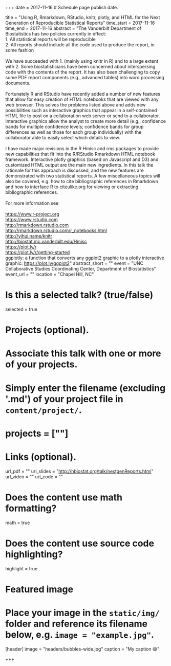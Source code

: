 +++
date = 2017-11-16  # Schedule page publish date.

title = "Using R, Rmarkdown, RStudio, knitr, plotly, and HTML for the Next Generation of Reproducible Statistical Reports"
time_start = 2017-11-16
time_end   = 2017-11-16
abstract = "The Vanderbilt Department of Biostatistics has two policies currently in effect:<br>1. All statistical reports will be reproducible<br>2. All reports should include all the code used to produce the report, in some fashion<br><br>We have succeeded with 1. (mainly using knitr in R) and to a large extent with 2.  Some biostatisticians have been concerned about interspersing code with the contents of the report.  It has also been challenging to copy some PDF report components (e.g., advanced tables) into word processing documents.<br><br>Fortunately R and RStudio have recently added a number of new features that allow for easy creation of HTML notebooks that are viewed with any web browser.  This solves the problems listed above and adds new possibilities such as interactive graphics that appear in a self-contained HTML file to post on a collaboration web server or send to a collaborator.  Interactive graphics allow the analyst to create more detail (e.g., confidence bands for multiple confidence levels; confidence bands for group differences as well as those for each group individually) with the collaborator able to easily select which details to view.<br><br>I have made major revisions in the R Hmisc and rms packages to provide new capabilities that fit into the R/RStudio Rmarkdown HTML notebook framework.  Interactive plotly graphics (based on Javascript and D3) and customized HTML output are the main new ingredients.  In this talk the rationale for this approach is discussed, and the new features are demonstrated with two statistical reports.  A few miscellaneous topics will also be covered, e.g. how to cite bibliographic references in Rmarkdown and how to interface R to citeulike.org for viewing or extracting bibliographic references.<br><br>For more information see<br><br>https://www.r-project.org<br>https://www.rstudio.com<br>http://rmarkdown.rstudio.com<br>http://rmarkdown.rstudio.com/r_notebooks.html<br>http://yihui.name/knitr<br>http://biostat.mc.vanderbilt.edu/Hmisc<br>https://plot.ly/r<br>https://plot.ly/r/getting-started<br>ggplotly: a function that converts any ggplot2 graphic to a plotly interactive graphic: https://plot.ly/ggplot2"
abstract_short = ""
event = "UNC Collaborative Studies Coordinating Center, Department of Biostatistics"
event_url = ""
location = "Chapel Hill, NC"

# Is this a selected talk? (true/false)
selected = true

# Projects (optional).
#   Associate this talk with one or more of your projects.
#   Simply enter the filename (excluding '.md') of your project file in `content/project/`.
# projects = [""]

# Links (optional).
url_pdf = ""
url_slides = "http://hbiostat.org/talk/nextgenReports.html"
url_video = ""
url_code = ""

# Does the content use math formatting?
math = true

# Does the content use source code highlighting?
highlight = true

# Featured image
# Place your image in the `static/img/` folder and reference its filename below, e.g. `image = "example.jpg"`.
[header]
image = "headers/bubbles-wide.jpg"
caption = "My caption :smile:"

+++
